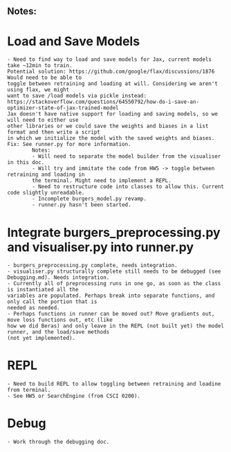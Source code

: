 ## Notes:

# Load and Save Models

    - Need to find way to load and save models for Jax, current models take ~12min to train. 
    Potential solution: https://github.com/google/flax/discussions/1876 Would need to be able to 
    toggle between retraining and loading at will. Considering we aren't using flax, we might
    want to save /load models via pickle instead: 
    https://stackoverflow.com/questions/64550792/how-do-i-save-an-optimizer-state-of-jax-trained-model
    Jax doesn't have native support for loading and saving models, so we will need to either use
    other libraries or we could save the weights and biases in a list format and then write a script 
    in which we initialize the model with the saved weights and biases.  
    Fix: See runner.py for more information.
            Notes: 
            - Will need to separate the model builder from the visualiser in this doc.
            - Will try and immitate the code from HW5 -> toggle between retraining and loading in
            the terminal. Might need to implement a REPL.
            - Need to restructure code into classes to allow this. Current code slightly unreadable.
            - Incomplete burgers_model.py revamp.
            - runner.py hasn't been started.

# Integrate burgers_preprocessing.py and visualiser.py into runner.py

    - burgers_preprocessing.py complete, needs integration.
    - visualiser.py structurally complete still needs to be debugged (see Debugging.md). Needs integration.
    - Currently all of preprocessing runs in one go, as soon as the class is instantiated all the
    variables are populated. Perhaps break into separate functions, and only call the portion that is 
    needed as needed. 
    - Perhaps functions in runner can be moved out? Move gradients out, move loss functions out, etc (like
    how we did Beras) and only leave in the REPL (not built yet) the model runner, and the load/save methods
    (not yet implemented).

# REPL

    - Need to build REPL to allow toggling between retraining and loadine from terminal. 
    - See HW5 or SearchEngine (from CSCI 0200). 

# Debug 

    - Work through the debugging doc.
